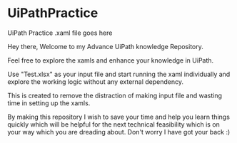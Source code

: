 # UiPathPractice
UiPath Practice .xaml file goes here

Hey there, Welcome to my Advance UiPath knowledge Repository.

Feel free to explore the xamls and enhance your knowledge in UiPath.

Use "Test.xlsx" as your input file and start running the xaml individually and explore the working logic without any external dependency.

This is created to remove the distraction of making input file and wasting time in setting up the xamls.

By making this repository I wish to save your time and help you learn things quickly which will be helpful for the next technical feasibility which is on your way which you are dreading about. Don't worry I have got your back :)
